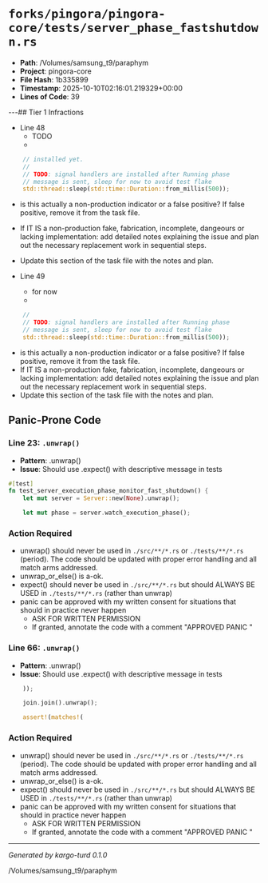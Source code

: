 # `forks/pingora/pingora-core/tests/server_phase_fastshutdown.rs`

- **Path**: /Volumes/samsung_t9/paraphym
- **Project**: pingora-core
- **File Hash**: 1b335899  
- **Timestamp**: 2025-10-10T02:16:01.219329+00:00  
- **Lines of Code**: 39

---## Tier 1 Infractions 


- Line 48
  - TODO
  - 

```rust
    // installed yet.
    //
    // TODO: signal handlers are installed after Running phase
    // message is sent, sleep for now to avoid test flake
    std::thread::sleep(std::time::Duration::from_millis(500));
```

- is this actually a non-production indicator or a false positive? If false positive, remove it from the task file.
- If IT IS a non-production fake, fabrication, incomplete, dangeours or lacking implementation: add detailed notes explaining the issue and plan out the necessary replacement work in sequential steps. 
- Update this section of the task file with the notes and plan.


- Line 49
  - for now
  - 

```rust
    //
    // TODO: signal handlers are installed after Running phase
    // message is sent, sleep for now to avoid test flake
    std::thread::sleep(std::time::Duration::from_millis(500));

```

- is this actually a non-production indicator or a false positive? If false positive, remove it from the task file.
- If IT IS a non-production fake, fabrication, incomplete, dangeours or lacking implementation: add detailed notes explaining the issue and plan out the necessary replacement work in sequential steps. 
- Update this section of the task file with the notes and plan.

## Panic-Prone Code


### Line 23: `.unwrap()`

- **Pattern**: .unwrap()
- **Issue**: Should use .expect() with descriptive message in tests

```rust
#[test]
fn test_server_execution_phase_monitor_fast_shutdown() {
    let mut server = Server::new(None).unwrap();

    let mut phase = server.watch_execution_phase();
```

### Action Required

- unwrap() should never be used in `./src/**/*.rs` or `./tests/**/*.rs` (period). The code should be updated with proper error handling and all match arms addressed.
- unwrap_or_else() is a-ok. 
- expect() should never be used in `./src/**/*.rs` but should ALWAYS BE USED in `./tests/**/*.rs` (rather than unwrap)
- panic can be approved with my written consent for situations that should in practice never happen  
  - ASK FOR WRITTEN PERMISSION
  - If granted, annotate the code with a comment "APPROVED PANIC "


### Line 66: `.unwrap()`

- **Pattern**: .unwrap()
- **Issue**: Should use .expect() with descriptive message in tests

```rust
    ));

    join.join().unwrap();

    assert!(matches!(
```

### Action Required

- unwrap() should never be used in `./src/**/*.rs` or `./tests/**/*.rs` (period). The code should be updated with proper error handling and all match arms addressed.
- unwrap_or_else() is a-ok. 
- expect() should never be used in `./src/**/*.rs` but should ALWAYS BE USED in `./tests/**/*.rs` (rather than unwrap)
- panic can be approved with my written consent for situations that should in practice never happen  
  - ASK FOR WRITTEN PERMISSION
  - If granted, annotate the code with a comment "APPROVED PANIC "

---

*Generated by kargo-turd 0.1.0*

/Volumes/samsung_t9/paraphym